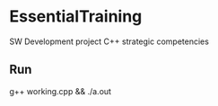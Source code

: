 # EssentialTraining

SW Development project C++ strategic competencies

## Run

g++ working.cpp && ./a.out
